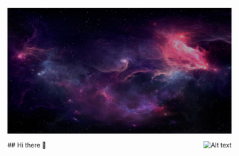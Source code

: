 ![GitHub steats](photo_2023-03-09_19-44-34.jpg)



<img src="https://github-readme-stats.vercel.app/api?username=NebulousPigeon&theme=tokyonight&show_icons=true" alt="Alt text" align="right">
## Hi there 👋
